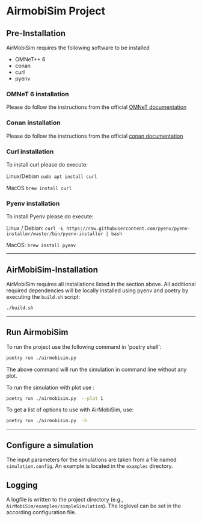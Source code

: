 # AirmobiSim Project 

## Pre-Installation 

AirMobiSim requires the following software to be installed 

- OMNeT++ 6
- conan
- curl
- pyenv

### OMNeT 6 installation
Please do follow the instructions from the official [OMNeT documentation](https://doc.omnetpp.org/omnetpp/InstallGuide.pdf)


### Conan installation
Please do follow the instructions from the official [conan documentation](https://docs.conan.io/en/latest/installation.html)



### Curl installation
To install curl please do execute:

Linux/Debian
```sudo apt install curl```


MacOS
```brew install curl```

### Pyenv installation
To install Pyenv please do execute:

Linux / Debian: 
```curl -L https://raw.githubusercontent.com/pyenv/pyenv-installer/master/bin/pyenv-installer | bash```


MacOS:
```brew install pyenv```

---

## AirMobiSim-Installation
AirMobiSim requires all installations listed in the section above.
All additional required dependencies will be locally installed using pyenv and poetry by executing the ```build.sh``` script:
```Bash
./build.sh
```

---

## Run AirmobiSim
To run the project use the following command in 'poetry shell':
```Bash
poetry run ./airmobisim.py
```

The above command will run the simulation in command line without any plot.

To run the simulation with plot use :

```Bash
poetry run ./airmobisim.py  --plot 1
```

To get a list of options to use with AirMobiSim, use:

```Bash
poetry run ./airmobisim.py  -h
```

---

## Configure a simulation
The input parameters for the simulations are taken from a file named ```simulation.config```.
An example is located in the ```examples``` directory.

## Logging
A logfile is written to the project directory (e.g., ```AirMobiSim/examples/simpleSimulation```).
The loglevel can be set in the according configuration file.
